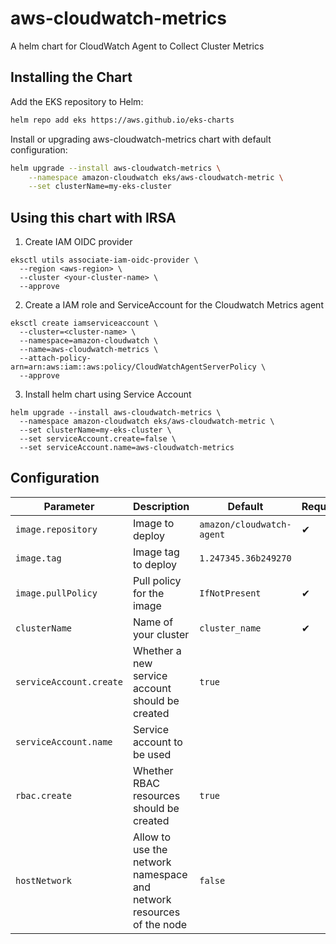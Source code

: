 # aws-cloudwatch-metrics

A helm chart for CloudWatch Agent to Collect Cluster Metrics

## Installing the Chart

Add the EKS repository to Helm:

```sh
helm repo add eks https://aws.github.io/eks-charts
```

Install or upgrading aws-cloudwatch-metrics chart with default configuration:

```sh
helm upgrade --install aws-cloudwatch-metrics \
    --namespace amazon-cloudwatch eks/aws-cloudwatch-metric \
    --set clusterName=my-eks-cluster
```

## Using this chart with IRSA

1. Create IAM OIDC provider

```
eksctl utils associate-iam-oidc-provider \
  --region <aws-region> \
  --cluster <your-cluster-name> \
  --approve
```

2. Create a IAM role and ServiceAccount for the Cloudwatch Metrics agent

```
eksctl create iamserviceaccount \
  --cluster=<cluster-name> \
  --namespace=amazon-cloudwatch \
  --name=aws-cloudwatch-metrics \
  --attach-policy-arn=arn:aws:iam::aws:policy/CloudWatchAgentServerPolicy \
  --approve
```

3. Install helm chart using Service Account

```
helm upgrade --install aws-cloudwatch-metrics \
  --namespace amazon-cloudwatch eks/aws-cloudwatch-metric \
  --set clusterName=my-eks-cluster \
  --set serviceAccount.create=false \
  --set serviceAccount.name=aws-cloudwatch-metrics
```

## Configuration

| Parameter | Description | Default | Required |
| - | - | - | -
| `image.repository` | Image to deploy | `amazon/cloudwatch-agent` | ✔
| `image.tag` | Image tag to deploy | `1.247345.36b249270`
| `image.pullPolicy` | Pull policy for the image | `IfNotPresent` | ✔
| `clusterName` | Name of your cluster | `cluster_name` | ✔
| `serviceAccount.create` | Whether a new service account should be created | `true` | 
| `serviceAccount.name` | Service account to be used | | 
| `rbac.create` | Whether RBAC resources should be created | `true` | 
| `hostNetwork` | Allow to use the network namespace and network resources of the node | `false` | 
